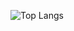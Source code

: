 ![Top Langs](https://github-readme-stats.vercel.app/api/top-langs/?username=KosukeTAKAHASHI343&langs_count=5)

<!--
### Hi there 👋

**KosukeTAKAHASHI343/KosukeTAKAHASHI343** is a ✨ _special_ ✨ repository because its `README.md` (this file) appears on your GitHub profile.

Here are some ideas to get you started:

- 🔭 I’m currently working on ...
- 🌱 I’m currently learning ...
- 👯 I’m looking to collaborate on ...
- 🤔 I’m looking for help with ...
- 💬 Ask me about ...
- 📫 How to reach me: ...
- 😄 Pronouns: ...
- ⚡ Fun fact: ...
-->
